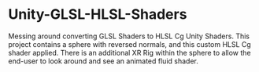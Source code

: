 # Unity-GLSL-HLSL-Shaders
Messing around converting GLSL Shaders to HLSL Cg Unity Shaders. This project contains a sphere with reversed normals, and this custom HLSL Cg shader applied.
There is an additional XR Rig within the sphere to allow the end-user to look around and see an animated fluid shader.
